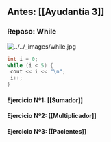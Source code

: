 
## Antes: [[Ayudantía 3]]

### Repaso: While
![../../_images/while.jpg](https://www2.eii.uva.es/fund_inf/cpp/_images/while.jpg)

```c++
int i = 0;  
while (i < 5) {  
 cout << i << "\n";  
 i++;  
}
```

#### Ejercicio Nº1: [[Sumador]]
#### Ejercicio Nº2: [[Multiplicador]]
#### Ejercicio Nº3: [[Pacientes]]


